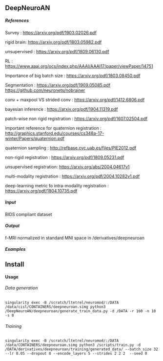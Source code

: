 ## DeepNeuroAN

##### References

Survey : https://arxiv.org/pdf/1903.02026.pdf

rigid brain: https://arxiv.org/pdf/1803.05982.pdf

unsupervised : https://arxiv.org/pdf/1809.06130.pdf

RL : https://www.aaai.org/ocs/index.php/AAAI/AAAI17/paper/viewPaper/14751

Importance of big batch size : https://arxiv.org/pdf/1803.08450.pdf

Segmentation : https://arxiv.org/pdf/1909.05085.pdf
https://github.com/neuronets/nobrainer

conv + maxpool VS strided conv : https://arxiv.org/pdf/1412.6806.pdf

bayesian inference : https://arxiv.org/pdf/1904.11319.pdf

patch-wise non rigid registration : https://arxiv.org/pdf/1607.02504.pdf

important reference for quaternion registration : http://graphics.stanford.edu/courses/cs348a-17-winter/Papers/quaternion.pdf

quaternion sampling : http://refbase.cvc.uab.es/files/PIE2012.pdf

non-rigid registration : https://arxiv.org/pdf/1809.05231.pdf

unsupervised registration: https://arxiv.org/abs/2004.04617v1

multi-modality registration : https://arxiv.org/pdf/2004.10282v1.pdf

deep-learning metric fo intra-modality registration : https://arxiv.org/pdf/1804.10735.pdf
##### Input

BIDS compliant dataset 

##### Output

f-MRI normalized in standard MNI space in /derivatives/deepneuroan

##### Examples

## Install

#### Usage

###### Data generation
```
singularity exec -B /scratch/ltetrel/neuromod/:/DATA /data/cisl/CONTAINERS/deepneuroan.simg python3 /DeepNeuroAN/deepneuroan/generate_train_data.py -d /DATA -r 160 -n 10  -s 0
```

###### Training
```
singularity exec -B /scratch/ltetrel/neuromod/:/DATA /data/CONTAINERS/deepneuroan.simg python3 /scripts/train.py -d /DATA/derivatives/deepneuroan/training/generated_data/ --batch_size 32 --lr 0.05 --dropout 0 --encode_layers 5 --strides 2 2 2  --seed 0
```
